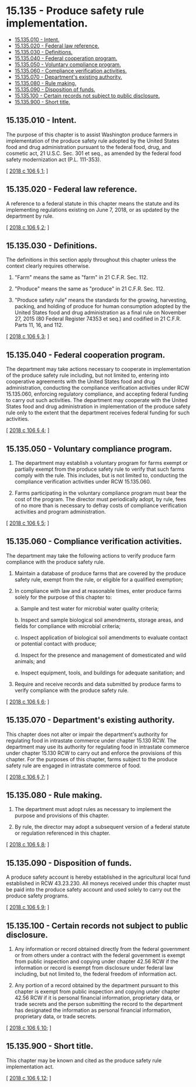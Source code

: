 # 15.135 - Produce safety rule implementation.
* [15.135.010 - Intent.](#15135010---intent)
* [15.135.020 - Federal law reference.](#15135020---federal-law-reference)
* [15.135.030 - Definitions.](#15135030---definitions)
* [15.135.040 - Federal cooperation program.](#15135040---federal-cooperation-program)
* [15.135.050 - Voluntary compliance program.](#15135050---voluntary-compliance-program)
* [15.135.060 - Compliance verification activities.](#15135060---compliance-verification-activities)
* [15.135.070 - Department's existing authority.](#15135070---departments-existing-authority)
* [15.135.080 - Rule making.](#15135080---rule-making)
* [15.135.090 - Disposition of funds.](#15135090---disposition-of-funds)
* [15.135.100 - Certain records not subject to public disclosure.](#15135100---certain-records-not-subject-to-public-disclosure)
* [15.135.900 - Short title.](#15135900---short-title)
## 15.135.010 - Intent.
The purpose of this chapter is to assist Washington produce farmers in implementation of the produce safety rule adopted by the United States food and drug administration pursuant to the federal food, drug, and cosmetic act, 21 U.S.C. Sec. 301 et seq., as amended by the federal food safety modernization act (P.L. 111-353).

\[ [2018 c 106 § 1](https://lawfilesext.leg.wa.gov/biennium/2017-18/Pdf/Bills/Session%20Laws/Senate/6319.SL.pdf?cite=2018%20c%20106%20§%201); \]

## 15.135.020 - Federal law reference.
A reference to a federal statute in this chapter means the statute and its implementing regulations existing on June 7, 2018, or as updated by the department by rule.

\[ [2018 c 106 § 2](https://lawfilesext.leg.wa.gov/biennium/2017-18/Pdf/Bills/Session%20Laws/Senate/6319.SL.pdf?cite=2018%20c%20106%20§%202); \]

## 15.135.030 - Definitions.
The definitions in this section apply throughout this chapter unless the context clearly requires otherwise.

1. "Farm" means the same as "farm" in 21 C.F.R. Sec. 112.

2. "Produce" means the same as "produce" in 21 C.F.R. Sec. 112.

3. "Produce safety rule" means the standards for the growing, harvesting, packing, and holding of produce for human consumption adopted by the United States food and drug administration as a final rule on November 27, 2015 (80 Federal Register 74353 et seq.) and codified in 21 C.F.R. Parts 11, 16, and 112.

\[ [2018 c 106 § 3](https://lawfilesext.leg.wa.gov/biennium/2017-18/Pdf/Bills/Session%20Laws/Senate/6319.SL.pdf?cite=2018%20c%20106%20§%203); \]

## 15.135.040 - Federal cooperation program.
The department may take actions necessary to cooperate in implementation of the produce safety rule including, but not limited to, entering into cooperative agreements with the United States food and drug administration, conducting the compliance verification activities under RCW 15.135.060, enforcing regulatory compliance, and accepting federal funding to carry out such activities. The department may cooperate with the United States food and drug administration in implementation of the produce safety rule only to the extent that the department receives federal funding for such activities.

\[ [2018 c 106 § 4](https://lawfilesext.leg.wa.gov/biennium/2017-18/Pdf/Bills/Session%20Laws/Senate/6319.SL.pdf?cite=2018%20c%20106%20§%204); \]

## 15.135.050 - Voluntary compliance program.
1. The department may establish a voluntary program for farms exempt or partially exempt from the produce safety rule to verify that such farms comply with the rule. This includes, but is not limited to, conducting the compliance verification activities under RCW 15.135.060.

2. Farms participating in the voluntary compliance program must bear the cost of the program. The director must periodically adopt, by rule, fees of no more than is necessary to defray costs of compliance verification activities and program administration.

\[ [2018 c 106 § 5](https://lawfilesext.leg.wa.gov/biennium/2017-18/Pdf/Bills/Session%20Laws/Senate/6319.SL.pdf?cite=2018%20c%20106%20§%205); \]

## 15.135.060 - Compliance verification activities.
The department may take the following actions to verify produce farm compliance with the produce safety rule.

1. Maintain a database of produce farms that are covered by the produce safety rule, exempt from the rule, or eligible for a qualified exemption;

2. In compliance with law and at reasonable times, enter produce farms solely for the purpose of this chapter to:

   a. Sample and test water for microbial water quality criteria;

   b. Inspect and sample biological soil amendments, storage areas, and fields for compliance with microbial criteria;

   c. Inspect application of biological soil amendments to evaluate contact or potential contact with produce;

   d. Inspect for the presence and management of domesticated and wild animals; and

   e. Inspect equipment, tools, and buildings for adequate sanitation; and

3. Require and receive records and data submitted by produce farms to verify compliance with the produce safety rule.

\[ [2018 c 106 § 6](https://lawfilesext.leg.wa.gov/biennium/2017-18/Pdf/Bills/Session%20Laws/Senate/6319.SL.pdf?cite=2018%20c%20106%20§%206); \]

## 15.135.070 - Department's existing authority.
This chapter does not alter or impair the department's authority for regulating food in intrastate commerce under chapter 15.130 RCW. The department may use its authority for regulating food in intrastate commerce under chapter 15.130 RCW to carry out and enforce the provisions of this chapter. For the purposes of this chapter, farms subject to the produce safety rule are engaged in intrastate commerce of food.

\[ [2018 c 106 § 7](https://lawfilesext.leg.wa.gov/biennium/2017-18/Pdf/Bills/Session%20Laws/Senate/6319.SL.pdf?cite=2018%20c%20106%20§%207); \]

## 15.135.080 - Rule making.
1. The department must adopt rules as necessary to implement the purpose and provisions of this chapter.

2. By rule, the director may adopt a subsequent version of a federal statute or regulation referenced in this chapter.

\[ [2018 c 106 § 8](https://lawfilesext.leg.wa.gov/biennium/2017-18/Pdf/Bills/Session%20Laws/Senate/6319.SL.pdf?cite=2018%20c%20106%20§%208); \]

## 15.135.090 - Disposition of funds.
A produce safety account is hereby established in the agricultural local fund established in RCW 43.23.230. All moneys received under this chapter must be paid into the produce safety account and used solely to carry out the produce safety programs.

\[ [2018 c 106 § 9](https://lawfilesext.leg.wa.gov/biennium/2017-18/Pdf/Bills/Session%20Laws/Senate/6319.SL.pdf?cite=2018%20c%20106%20§%209); \]

## 15.135.100 - Certain records not subject to public disclosure.
1. Any information or record obtained directly from the federal government or from others under a contract with the federal government is exempt from public inspection and copying under chapter 42.56 RCW if the information or record is exempt from disclosure under federal law including, but not limited to, the federal freedom of information act.

2. Any portion of a record obtained by the department pursuant to this chapter is exempt from public inspection and copying under chapter 42.56 RCW if it is personal financial information, proprietary data, or trade secrets and the person submitting the record to the department has designated the information as personal financial information, proprietary data, or trade secrets.

\[ [2018 c 106 § 10](https://lawfilesext.leg.wa.gov/biennium/2017-18/Pdf/Bills/Session%20Laws/Senate/6319.SL.pdf?cite=2018%20c%20106%20§%2010); \]

## 15.135.900 - Short title.
This chapter may be known and cited as the produce safety rule implementation act.

\[ [2018 c 106 § 12](https://lawfilesext.leg.wa.gov/biennium/2017-18/Pdf/Bills/Session%20Laws/Senate/6319.SL.pdf?cite=2018%20c%20106%20§%2012); \]

